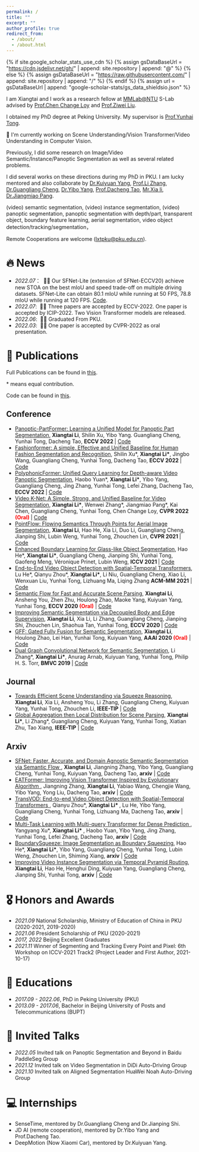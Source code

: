 ```yaml
---
permalink: /
title: ""
excerpt: ""
author_profile: true
redirect_from: 
  - /about/
  - /about.html
---
```


{% if site.google_scholar_stats_use_cdn %}
{% assign gsDataBaseUrl = "https://cdn.jsdelivr.net/gh/" | append: site.repository | append: "@" %}
{% else %}
{% assign gsDataBaseUrl = "https://raw.githubusercontent.com/" | append: site.repository | append: "/" %}
{% endif %}
{% assign url = gsDataBaseUrl | append: "google-scholar-stats/gs_data_shieldsio.json" %}

<span class='anchor' id='about-me'></span>


I am Xiangtai and I work as a research fellow at [MMLab@NTU](https://www.mmlab-ntu.com/) S-Lab advised by [Prof.Chen Change Loy](https://www.mmlab-ntu.com/person/ccloy/) and [Prof.Ziwei Liu](https://liuziwei7.github.io/).

I obtained my PhD degree at Peking University. My supervisor is [Prof.Yunhai Tong](https://scholar.google.com/citations?user=T4gqdPkAAAAJ&hl=zh-CN).


🔭 I'm currently working on Scene Understanding/Vision Transformer/Video Understanding in Computer Vision. 
 
Previously, I did some research on Image/Video Semantic/Instance/Panoptic Segmentation as well as several related problems.

I did several works on these directions during my PhD in PKU. I am lucky mentored and also collaborate by [Dr.Kuiyuan Yang](https://scholar.google.com/citations?user=g2gAY_0AAAAJ&hl=zh-CN), [Prof.Li Zhang](http://www.robots.ox.ac.uk/~lz/), [Dr.Guangliang Cheng](https://scholar.google.com/citations?user=FToOC-wAAAAJ&hl=zh-CN), 
[Dr.Yibo Yang](https://iboing.github.io/), [Prof.Dacheng Tao](https://scholar.google.com/citations?user=RwlJNLcAAAAJ&hl=zh-CN), [Mr.Xia li](https://xialipku.github.io/), [Dr.Jiangmiao Pang](https://oceanpang.github.io/).

(video) semantic segmentation, (video) instance segmentation, (video) panoptic segmentation, panoptic segmentation with depth/part, transparent object, boundary feature learning, aerial segmentation, video object detection/tracking/segmentation，

Remote Cooperations are welcome (lxtpku@pku.edu.cn).


# 🔥 News

- *2022.07*： &nbsp;🎉🎉 Our SFNet-Lite (extension of SFNet-ECCV20) achieve new STOA on the best mIoU and speed trade-off 
on multiple driving datasets. SFNet-Lite can obtain 80.1 mIoU while running at 50 FPS, 78.8 mIoU while running at 120 FPS. [Code](https://github.com/lxtGH/SFSegNets).
- *2022.07*: &nbsp;🎉🎉 Three papers are accepted by ECCV-2022. One paper is accepted by ICIP-2022. Two Vision Transformer models are released. 
- *2022.06*: &nbsp;🎉🎉 Graduated From PKU. 
- *2022.03*: &nbsp;🎉🎉 One paper is accepted by CVPR-2022 as oral presentation.  

# 📝  Publications 

Full Publications can be found in [this](https://scholar.google.com/citations?user=FL3ReD0AAAAJ&hl=zh-CN).

\* means equal contribution.

Code can be found in [this](https://github.com/lxtGH).

## Conference 

<ul>


<li><a href="https://arxiv.org/abs/2204.04655">Panoptic-PartFormer: Learning a Unified Model for Panoptic Part Segmentation</a>,  
      <strong>Xiangtai Li</strong>, Shilin Xu, Yibo Yang. Guangliang Cheng, Yunhai Tong, Dacheng Tao,
      <strong>ECCV 2022 </strong> | <a href="https://github.com/lxtGH/Panoptic-PartFormer">Code</a> </li>


<li><a href="https://arxiv.org/abs/2204.04654">Fashionformer: A simple, Effective and Unified Baseline for Human Fashion Segmentation and Recognition</a>,  
      Shilin Xu*, <strong>Xiangtai Li*</strong>, Jingbo Wang, Guangliang Cheng, Yunhai Tong, Dacheng Tao,
      <strong>ECCV 2022 </strong> | <a href="https://github.com/xushilin1/FashionFormer">Code</a> </li>


<li><a href="https://arxiv.org/abs/2112.02582">PolyphonicFormer: Unified Query Learning for Depth-aware Video Panoptic Segmentation</a>,  
    Haobo Yuan*, <strong>Xiangtai Li*</strong>, Yibo Yang, Guangliang Cheng, Jing Zhang, Yunhai Tong, Lefei Zhang, Dacheng Tao,
      <strong>ECCV 2022 </strong> | <a href="https://github.com/HarborYuan/PolyphonicFormer">Code</a> </li>


<li><a href="https://arxiv.org/abs/2204.04656">Video K-Net: A Simple, Strong, and Unified Baseline for Video Segmentation</a>,  
      <strong>Xiangtai Li*</strong>, Wenwei Zhang*, Jiangmiao Pang*, Kai Chen, Guangliang Cheng, Yunhai Tong, Chen Change Loy,
      <strong>CVPR 2022 <span style="color:red">(Oral)</span> </strong> | <a href="https://github.com/lxtGH/Video-K-Net">Code</a> </li>


<li><a href="https://arxiv.org/abs/2103.06564">PointFlow: Flowing Semantics Through Points for Aerial Image Segmentation</a>,  
      <strong>Xiangtai Li</strong>, Hao He, Xia Li, Duo Li, Guangliang Cheng, Jianping Shi, Lubin Weng, Yunhai Tong, Zhouchen Lin,
      <strong>CVPR 2021 </strong> | <a href="https: //github.com/lxtGH/PFSegNets">Code</a> </li>

<li><a href="https://arxiv.org/abs/2103.15734">Enhanced Boundary Learning for Glass-like Object Segmentation</a>,  
      Hao He*, <strong>Xiangtai Li*</strong>, Guangliang Cheng, Jianping Shi, Yunhai Tong, Gaofeng Meng, Véronique Prinet, Lubin Weng,
      <strong>ICCV 2021 </strong> | <a href="https://github.com/hehao13/EBLNet">Code</a> </li>

<li><a href="https://arxiv.org/abs/2105.10920">End-to-End Video Object Detection with Spatial-Temporal Transformers</a>,  
      Lu He*, Qianyu Zhou*, <strong>Xiangtai Li*</strong>, Li Niu, Guangliang Cheng, Xiao Li, Wenxuan Liu, Yunhai Tong, Lizhuang Ma, Liqing Zhang
      <strong>ACM-MM 2021</strong> | <a href="https://github.com/SJTU-LuHe/TransVOD">Code</a> </li>

<li><a href="https://arxiv.org/abs/2002.10120">Semantic Flow for Fast and Accurate Scene Parsing</a>,  
      <strong>Xiangtai Li</strong>, Ansheng You, Zhen Zhu, Houlong Zhao, Maoke Yang, Kuiyuan Yang, Yunhai Tong,
      <strong>ECCV 2020 <span style="color:red">(Oral)</span></strong> | <a href="https://github.com/lxtGH/SFSegNets">Code</a> </li>

<li><a href="https://arxiv.org/abs/2007.10035">Improving Semantic Segmentation via Decoupled Body and Edge Supervision</a>,  
      <strong>Xiangtai Li</strong>, Xia Li, Li Zhang, Guangliang Cheng, Jianping Shi, Zhouchen Lin, Shaohua Tan, Yunhai Tong,
      <strong>ECCV 2020 </strong> | <a href="https://github.com/lxtGH/DecoupleSegNets">Code</a> </li>

<li><a href="https://arxiv.org/abs/1904.01803">GFF: Gated Fully Fusion for Semantic Segmentation</a>,  
      <strong>Xiangtai Li</strong>, Houlong Zhao, Lei Han, Yunhai Tong, Kuiyuan Yang,
      <strong>AAAI 2020 <span style="color:red">(Oral)</span></strong> | <a href="https://github.com/lxtGH/DecoupleSegNets">Code</a> </li>

<li><a href="https://arxiv.org/abs/1909.06121">Dual Graph Convolutional Network for Semantic Segmentation</a>,  
      Li Zhang*, <strong>Xiangtai Li*</strong>, Anurag Arnab, Kuiyuan Yang, Yunhai Tong, Philip H. S. Torr,
      <strong>BMVC 2019 </strong> | <a href="https://github.com/lxtGH/GALD-DGCNet">Code</a> </li>

</ul>


## Journal

<ul>


<li><a href="https://arxiv.org/abs/2011.03308">Towards Efficient Scene Understanding via Squeeze Reasoning</a>,  
      <strong>Xiangtai Li</strong>, Xia Li, Ansheng You, Li Zhang, Guangliang Cheng, Kuiyuan Yang, Yunhai Tong, Zhouchen Li,
      <strong>IEEE-TIP</strong> | <a href="https://github.com/lxtGH/SFSegNets">Code</a> </li>


<li><a href="https://arxiv.org/abs/2107.13154">Global Aggregation then Local Distribution for Scene Parsing</a>,  
      <strong>Xiangtai Li*</strong>, Li Zhang*, Guangliang Cheng, Kuiyuan Yang, Yunhai Tong, Xiatian Zhu, Tao Xiang, 
      <strong>IEEE-TIP</strong> | <a href="https://github.com/lxtGH/GALD-DGCNet">Code</a> </li>

</ul>

## Arxiv

<ul>

<li><a href="https://arxiv.org/abs/2206.09325"> SFNet: Faster, Accurate, and Domain Agnostic Semantic Segmentation via Semantic Flow </a>, 
      <strong>Xiangtai Li</strong>, Jiangning Zhang, Yibo Yang, Guangliang Cheng, Yunhai Tong, Kuiyuan Yang, Dacheng Tao,
      <strong>arxiv</strong> | <a href="https://github.com/lxtGH/SFSegNets">Code</a> </li>

<li><a href="https://arxiv.org/abs/2206.09325"> EATFormer: Improving Vision Transformer Inspired by Evolutionary Algorithm </a>,  
     Jiangning Zhang, <strong>Xiangtai Li</strong>, Yabiao Wang, Chengjie Wang, Yibo Yang, Yong Liu, Dacheng Tao,
      <strong>arxiv</strong> | <a href="https://https://github.com/zhangzjn/EATFormer">Code</a> </li>

<li><a href="https://arxiv.org/abs/2201.05047"> TransVOD: End-to-end Video Object Detection with Spatial-Temporal Transformers </a>,  
    Qianyu Zhou*,  <strong> Xiangtai Li* </strong>, Lu He, Yibo Yang, Guangliang Cheng, Yunhai Tong, Lizhuang Ma, Dacheng Tao,
      <strong>arxiv</strong> | <a href="https://github.com/SJTU-LuHe/TransVOD">Code</a> </li>


<li><a href="https://arxiv.org/abs/2205.14354"> Multi-Task Learning with Multi-query Transformer for Dense Prediction </a>,  
    Yangyang Xu*,  <strong> Xiangtai Li* </strong>, Haobo Yuan, Yibo Yang, Jing Zhang, Yunhai Tong, Lefei Zhang, Dacheng Tao,
      <strong>arxiv</strong> | <a href="">Code</a> </li>

<li><a href="https://arxiv.org/abs/2105.11668">BoundarySqueeze: Image Segmentation as Boundary Squeezing</a>,  
     Hao He*, <strong>Xiangtai Li*</strong>, Yibo Yang, Guangliang Cheng, Yunhai Tong, Lubin Weng, Zhouchen Lin, Shiming Xiang,
      <strong>arxiv</strong> | <a href="https://github.com/lxtGH/BSSeg">Code</a> </li>


<li><a href="https://arxiv.org/abs/2107.13155">Improving Video Instance Segmentation via Temporal Pyramid Routing</a>,  
      <strong>Xiangtai Li</strong>, Hao He, Henghui Ding, Kuiyuan Yang, Guangliang Cheng, Jianping Shi, Yunhai Tong, 
      <strong>arxiv</strong> | <a href="https://github.com/lxtGH/TemporalPyramidRouting">Code</a> </li>


</ul>

# 🎖 Honors and Awards
- *2021.09* National Scholarship, Ministry of Education of China in PKU (2020-2021, 2019-2020)
- *2021.06* President Scholarship of PKU (2020-2021)
- *2017, 2022* Beijing Excellent Graduates
- *2021.11* Winner of Segmenting and Tracking Every Point and Pixel: 6th Workshop on ICCV-2021 Track2 (Project Leader and First Author, 2021-10-17) 

# 📖 Educations
- *2017.09 - 2022.06*, PhD in Peking University (PKU)
- *2013.09 - 2017.06*, Bachelor in Beijing University of Posts and Telecommunications (BUPT)

# 💬 Invited Talks
- *2022.05* Invited talk on Panoptic Segmentation and Beyond in Baidu PaddleSeg Group
- *2021.12* Invited talk on Video Segmentation in DiDi Auto-Driving Group
- *2021.10* Invited talk on Aligned Segmentation HuaWei Noah Auto-Driving Group


# 💻 Internships
- SenseTime, mentored by Dr.Guangliang Cheng and Dr.Jianping Shi.
- JD AI (remote cooperation), mentored by Dr.Yibo Yang and Prof.Dacheng Tao.
- DeepMotion (Now Xiaomi Car), mentored by Dr.Kuiyuan Yang. 